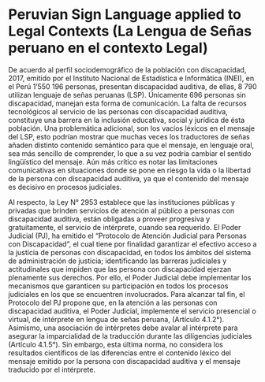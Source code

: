 # Peruvian Sign Language applied to Legal Contexts  (La Lengua de Señas peruano en el contexto Legal)

De acuerdo al perfil sociodemográfico de la población con discapacidad, 2017, emitido por el Instituto Nacional de Estadística e Informática (INEI), en el Perú 1’550 196 personas, presentan discapacidad auditiva, de ellas, 8 790 utilizan lenguaje de señas peruanas (LSP). Únicamente 696 personas sin discapacidad, manejan esta forma de comunicación. La falta de recursos tecnológicos al servicio de las personas con discapacidad auditiva, constituye una barrera en la inclusión educativa, social y jurídica de ésta población. Una problemática adicional, son los vacíos léxicos en el mensaje del LSP, esto podrían mostrar que muchas veces los traductores de señas añaden distinto contenido semántico para que el mensaje, en lenguaje oral, sea más sencillo de comprender, lo que a su vez podría cambiar el sentido lingüístico del mensaje. Aún más crítico es notar las limitaciones comunicativas en situaciones donde se pone en riesgo la vida o la libertad de la persona con discapacidad auditiva, ya que el contenido del mensaje es decisivo en procesos judiciales.

Al respecto, la Ley N° 2953 establece que las instituciones públicas y privadas que brinden servicios de atención al público a personas con discapacidad auditiva, están obligadas a proveer progresiva y gratuitamente, el servicio de intérprete, cuando sea requerido. El Poder Judicial (PJ), ha emitido el “Protocolo de Atención Judicial para Personas con Discapacidad”, el cual tiene por finalidad garantizar el efectivo acceso a la justicia de personas con discapacidad, en todos los ámbitos del sistema de administración de justicia; identificando las barreras judiciales y actitudinales que impiden que las persona con discapacidad ejerzan plenamente sus derechos. Por ello, el Poder Judicial debe implementar los mecanismos que garanticen su participación en todos los procesos judiciales en los que se encuentren involucrados.
Para alcanzar tal fin, el Protocolo del PJ propone que, en la atención a las personas con discapacidad auditiva, el Poder Judicial, implemente el servicio presencial o virtual, de intérprete en lengua de señas peruana, (Artículo 4.1.2°). Asimismo, una asociación de intérpretes debe avalar al intérprete para asegurar la imparcialidad de la traducción durante las diligencias judiciales (Artículo 4.1.5°). Sin embargo, esta última norma, no considera los resultados científicos de las diferencias entre el contenido léxico del mensaje emitido por la persona con discapacidad auditiva y el mensaje traducido por el intérprete.


